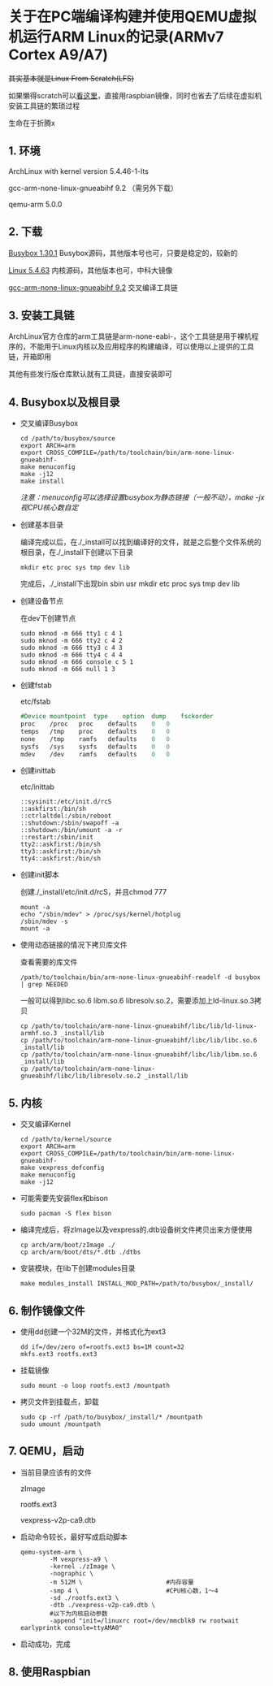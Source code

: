 # 关于在PC端编译构建并使用QEMU虚拟机运行ARM Linux的记录(ARMv7 Cortex A9/A7)

~~其实基本就是Linux From Scratch(LFS)~~

如果懒得scratch可以[看这里](https://github.com/apachiww/Notes/blob/master/200908b_qemu-arm.md#8-使用raspbian)，直接用raspbian镜像，同时也省去了后续在虚拟机安装工具链的繁琐过程

生命在于折腾x

## 1. 环境

ArchLinux with kernel version 5.4.46-1-lts

gcc-arm-none-linux-gnueabihf 9.2 （需另外下载）

qemu-arm 5.0.0

## 2. 下载

[Busybox 1.30.1](https://busybox.net/downloads/busybox-1.30.1.tar.bz2) Busybox源码，其他版本号也可，只要是稳定的，较新的

[Linux 5.4.63](http://mirrors.ustc.edu.cn/kernel.org/linux/kernel/v5.x/linux-5.4.63.tar.gz) 内核源码，其他版本也可，中科大镜像

[gcc-arm-none-linux-gnueabihf 9.2](https://armkeil.blob.core.windows.net/developer/Files/downloads/gnu-a/9.2-2019.12/binrel/gcc-arm-9.2-2019.12-x86_64-arm-none-linux-gnueabihf.tar.xz) 交叉编译工具链

## 3. 安装工具链

ArchLinux官方仓库的arm工具链是arm-none-eabi-，这个工具链是用于裸机程序的，不能用于Linux内核以及应用程序的构建编译，可以使用以上提供的工具链，开箱即用

其他有些发行版仓库默认就有工具链，直接安装即可

## 4. Busybox以及根目录

+ 交叉编译Busybox

    ```shell
    cd /path/to/busybox/source
    export ARCH=arm
    export CROSS_COMPILE=/path/to/toolchain/bin/arm-none-linux-gnueabihf-
    make menuconfig
    make -j12
    make install
    ```
    *注意：menuconfig可以选择设置busybox为静态链接（一般不动），make -jx视CPU核心数自定*

+ 创建基本目录

    编译完成以后，在./_install可以找到编译好的文件，就是之后整个文件系统的根目录，在./_install下创建以下目录

    ```shell
    mkdir etc proc sys tmp dev lib
    ```

    完成后，./_install下出现bin sbin usr mkdir etc proc sys tmp dev lib

+ 创建设备节点

    在dev下创建节点

    ```shell
    sudo mknod -m 666 tty1 c 4 1
    sudo mknod -m 666 tty2 c 4 2
    sudo mknod -m 666 tty3 c 4 3
    sudo mknod -m 666 tty4 c 4 4
    sudo mknod -m 666 console c 5 1
    sudo mknod -m 666 null 1 3
    ```

+ 创建fstab

    etc/fstab

    ```fs
    #Device	mountpoint	type	option	dump	fsckorder
    proc	/proc	proc	defaults	0	0
    temps	/tmp	proc	defaults	0	0
    none	/tmp	ramfs	defaults	0	0
    sysfs	/sys	sysfs	defaults	0	0
    mdev	/dev	ramfs	defaults	0	0
    ```

+ 创建inittab

    etc/inittab

    ```
    ::sysinit:/etc/init.d/rcS
    ::askfirst:/bin/sh
    ::ctrlaltdel:/sbin/reboot
    ::shutdown:/sbin/swapoff -a
    ::shutdown:/bin/umount -a -r
    ::restart:/sbin/init
    tty2::askfirst:/bin/sh
    tty3::askfirst:/bin/sh
    tty4::askfirst:/bin/sh
    ```

+ 创建init脚本

    创建./_install/etc/init.d/rcS，并且chmod 777

    ```shell
    mount -a
    echo "/sbin/mdev" > /proc/sys/kernel/hotplug
    /sbin/mdev -s
    mount -a
    ```

+ 使用动态链接的情况下拷贝库文件

    查看需要的库文件

    ```shell
    /path/to/toolchain/bin/arm-none-linux-gnueabihf-readelf -d busybox | grep NEEDED
    ```

    一般可以得到libc.so.6 libm.so.6 libresolv.so.2，需要添加上ld-linux.so.3拷贝

    ```shell
    cp /path/to/toolchain/arm-none-linux-gnueabihf/libc/lib/ld-linux-armhf.so.3 _install/lib
    cp /path/to/toolchain/arm-none-linux-gnueabihf/libc/lib/libc.so.6 _install/lib
    cp /path/to/toolchain/arm-none-linux-gnueabihf/libc/lib/libm.so.6 _install/lib
    cp /path/to/toolchain/arm-none-linux-gnueabihf/libc/lib/libresolv.so.2 _install/lib
    ```

## 5. 内核

+ 交叉编译Kernel

    ```shell
    cd /path/to/kernel/source
    export ARCH=arm
    export CROSS_COMPILE=/path/to/toolchain/bin/arm-none-linux-gnueabihf-
    make vexpress_defconfig
    make menuconfig
    make -j12
    ```

+ 可能需要先安装flex和bison

    ```shell
    sudo pacman -S flex bison
    ```

+ 编译完成后，将zImage以及vexpress的.dtb设备树文件拷贝出来方便使用

    ```shell
    cp arch/arm/boot/zImage ./
    cp arch/arm/boot/dts/*.dtb ./dtbs
    ```

+ 安装模块，在lib下创建modules目录

    ```shell
    make modules_install INSTALL_MOD_PATH=/path/to/busybox/_install/
    ```

## 6. 制作镜像文件

+ 使用dd创建一个32M的文件，并格式化为ext3

    ```shell
    dd if=/dev/zero of=rootfs.ext3 bs=1M count=32
    mkfs.ext3 rootfs.ext3
    ```

+ 挂载镜像

    ```shell
    sudo mount -o loop rootfs.ext3 /mountpath   
    ```

+ 拷贝文件到挂载点，卸载

    ```shell
    sudo cp -rf /path/to/busybox/_install/* /mountpath
    sudo umount /mountpath
    ```

## 7. QEMU，启动

+ 当前目录应该有的文件

    zImage

    rootfs.ext3

    vexpress-v2p-ca9.dtb

+ 启动命令较长，最好写成启动脚本

    ```shell
    qemu-system-arm \
            -M vexpress-a9 \
            -kernel ./zImage \
            -nographic \
            -m 512M \                       #内存容量
            -smp 4 \                        #CPU核心数，1～4
            -sd ./rootfs.ext3 \
            -dtb ./vexpress-v2p-ca9.dtb \
            #以下为内核启动参数
            -append "init=/linuxrc root=/dev/mmcblk0 rw rootwait earlyprintk console=ttyAMA0"
    ```

+ 启动成功，完成

## 8. 使用Raspbian